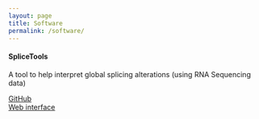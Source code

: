 ```yaml
---
layout: page
title: Software
permalink: /software/
---
```


<h4>SpliceTools</h4>
<p>A tool to help interpret global splicing alterations (using RNA Sequencing data)</p>
<i class="fa fa-github"></i><a href="https://github.com/flemingtonlab/SpliceTools">GitHub</a><br>
<a href="https://splicetools.org">Web interface</a>
